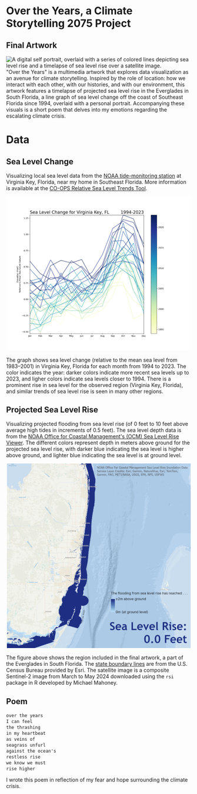 # Over the Years, a Climate Storytelling 2075 Project

## Final Artwork
![A digital self portrait, overlaid with a series of colored lines depicting sea level rise and a timelapse of sea level rise over a satellite image.](https://github.com/via-zhang/climate-storytelling/blob/main/artwork/Over_the_Years.gif)
"Over the Years" is a multimedia artwork that explores data visualization as an avenue for climate storytelling. Inspired by the role of location: how we interact with each other, with our histories, and with our environment, this artwork features a timelapse of projected sea level rise in the Everglades in South Florida, a line graph of sea level change off the coast of Southeast Florida since 1994, overlaid with a personal portrait. Accompanying these visuals is a short poem that delves into my emotions regarding the escalating climate crisis.

# Data

## Sea Level Change
Visualizing local sea level data from the [NOAA tide-monitoring station](https://tidesandcurrents.noaa.gov/stations.html) at Virginia Key, Florida, near my home in Southeast Florida. More information is available at the [CO-OPS Relative Sea Level Trends Tool](https://www.climate.gov/news-features/features/interactive-map-how-has-local-sea-level-united-states-changed-over-time).

<p align="center">
  <img src="https://github.com/via-zhang/climate-storytelling/blob/main/sea-level-change/graphs/mean_sea_level_8723214_grid.png" alt="Graph showing sea level change from 1994 to 2023 for Virginia Key, Florida, with one line for each year. There is an upward trend in the lines, indicating sea level rise." width="500">
</p>

The graph shows sea level change (relative to the mean sea level from 1983–2001) in Virginia Key, Florida for each month from 1994 to 2023. The color indicates the year: darker colors indicate more recent sea levels up to 2023, and ligher colors indicate sea levels closer to 1994. There is a prominent rise in sea level for the observed region (Virginia Key, Florida), and similar trends of sea level rise is seen in many other regions.

## Projected Sea Level Rise
Visualizing projected flooding from sea level rise (of 0 feet to 10 feet above average high tides in increments of 0.5 feet). The sea level depth data is from the [NOAA Office for Coastal Management's (OCM) Sea Level Rise Viewer](https://coast.noaa.gov/digitalcoast/tools/slr.html). The different colors represent depth in meters above ground for the projected sea level rise, with darker blue indicating the sea level is higher above ground, and lighter blue indicating the sea level is at ground level.

<p align="center">
  <img src="https://github.com/via-zhang/climate-storytelling/blob/main/sea-level-projection/fl_se_slr_depth_timelapse.gif" alt="Timelapse showing projected flooding from sea level rise of 0 feet to 10 feet for a region in South Florida." width="500">
</p>

The figure above shows the region included in the final artwork, a part of the Everglades in South Florida. The [state boundary lines](https://www.arcgis.com/home/item.html?id=774019f31f8549c39b5c72f149bbe74e) are from the U.S. Census Bureau provided by Esri. The satellite image is a composite Sentinel-2 image from March to May 2024 downloaded using the `rsi` package in R developed by Michael Mahoney.

## Poem
```
over the years
I can feel
the thrashing
in my heartbeat
as veins of
seagrass unfurl
against the ocean's
restless rise
we know we must
rise higher
```
I wrote this poem in reflection of my fear and hope surrounding the climate crisis. 

